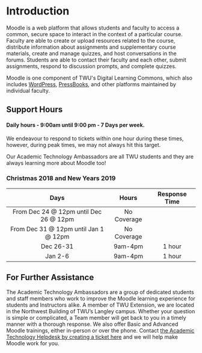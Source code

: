 # Introduction

Moodle is a web platform that allows students and faculty to access a common, secure space to interact in the context of a particular course. Faculty are able to create or upload resources related to the course, distribute information about assignments and supplementary course materials, create and manage quizzes, and host conversations in the forums. Students are able to contact their faculty and each other, submit assignments, respond to discussion prompts, and complete quizzes.

Moodle is one component of TWU's Digital Learning Commons, which also includes [WordPress](https://create.twu.ca), [PressBooks](https://books.twu.ca), and other platforms maintained by individual faculty.

## Support Hours

#### Daily hours - 9:00am until 9:00 pm - 7 Days per week.

We endeavour to respond to tickets within one hour during these times, however, during peak times, we may not always hit this target.

Our Academic Technology Ambassadors are all TWU students and they are always learning more about Moodle too!


### Christmas 2018 and New Years 2019
| Days | Hours | Response Time |
|:---:| :---:|:---:|
|From Dec 24 @ 12pm until Dec 26 @ 12pm   |No Coverage   |   | 
|From Dec 31 @ 12pm until Jan 1 @ 12pm  | No Coverage   |   |  
|Dec 26-31   | 9am-4pm   | 1 hour  |
|Jan 2-6   | 9am-4pm  | 1 hour  |

## For Further Assistance

The Academic Technology Ambassadors are a group of dedicated students and staff members who work to improve the Moodle learning experience for students and Instructors alike. A member of TWU Extension, we are located in the Northwest Building of TWU’s Langley campus. Whether your question is simple or complicated, a Team member will get back to you in a timely manner with a thorough response. We also offer Basic and Advanced Moodle trainings, either in-person or over the phone. Contact [the Academic Technology Helpdesk by creating a ticket here](https://trinitywestern.teamdynamix.com/TDClient/Requests/ServiceDet?ID=16141) and we will help make Moodle work for you.

